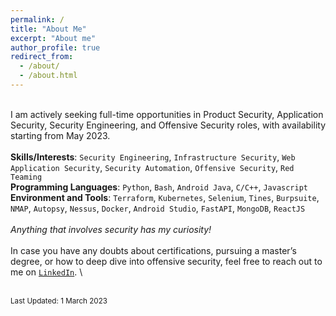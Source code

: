 ```yaml
---
permalink: /
title: "About Me"
excerpt: "About me"
author_profile: true
redirect_from: 
  - /about/
  - /about.html
---
```

\
I am actively seeking full-time opportunities in Product Security, Application Security, Security Engineering, and Offensive Security roles, with availability starting from May 2023.
\
\
**Skills/Interests**: `Security Engineering`, `Infrastructure Security`, `Web Application Security`, `Security Automation`, `Offensive Security`, `Red Teaming`
\
**Programming Languages**: `Python`, `Bash`, `Android Java`, `C/C++`, `Javascript`
\
**Environment and Tools**: `Terraform`, `Kubernetes`, `Selenium`, `Tines`, `Burpsuite`, `NMAP`, `Autopsy`, `Nessus`, `Docker`, `Android Studio`, `FastAPI`, `MongoDB`, `ReactJS`
\
\
*Anything that involves security has my curiosity!*
\
\
In case you have any doubts about certifications, pursuing a master’s degree, or how to deep dive into offensive security, feel free to reach out to me on [`LinkedIn`](https://www.linkedin.com/in/kartik-sharma-19081998/).
\
<!-- *A pdf version of my resume is available [here](https://bit.ly/36G9M6X)* -->
\
<sub>Last Updated: 1 March 2023</sub>
